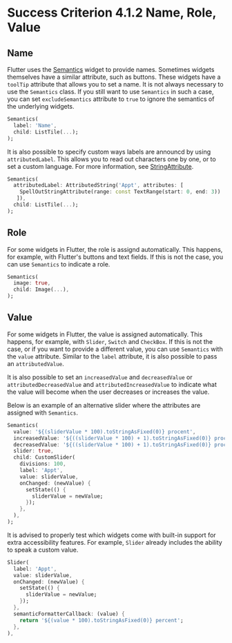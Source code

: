 # Success Criterion 4.1.2 Name, Role, Value

## Name

Flutter uses the [Semantics](https://api.flutter.dev/flutter/widgets/Semantics-class.html) widget to provide names. Sometimes widgets themselves have a similar attribute, such as buttons. These widgets have a `toolTip` attribute that allows you to set a name. It is not always necessary to use the `Semantics` class. If you still want to use `Semantics` in such a case, you can set `excludeSemantics` attribute to `true` to ignore the semantics of the underlying widgets.

```dart
Semantics(
  label: 'Name',
  child: ListTile(...);
);
```

It is also possible to specify custom ways labels are announcd by using `attributedLabel`. This allows you to read out characters one by one, or to set a custom language. For more information, see [StringAttribute](https://api.flutter.dev/flutter/dart-ui/StringAttribute-class.html).

```dart
Semantics(
  attributedLabel: AttributedString('Appt', attributes: [
    SpellOutStringAttribute(range: const TextRange(start: 0, end: 3))
   ]),
  child: ListTile(...);
);
```

## Role

For some widgets in Flutter, the role is assignd automatically. This happens, for example, with Flutter's buttons and text fields. If this is not the case, you can use `Semantics` to indicate a role.

```dart
Semantics(
  image: true,
  child: Image(...),
);
```

## Value

For some widgets in Flutter, the value is assigned automatically. This happens, for example, with `Slider`, `Switch` and `CheckBox`. If this is not the case, or if you want to provide a different value, you can use `Semantics` with the `value` attribute. Similar to the `label` attribute, it is also possible to pass an `attributedValue`.

It is also possible to set an `increasedValue` and `decreasedValue` or `attributedDecreasedValue` and `attributedIncreasedValue` to indicate what the value will become when the user decreases or increases the value.

Below is an example of an alternative slider where the attributes are assigned with `Semantics`.

```dart
Semantics(
  value: '${(sliderValue * 100).toStringAsFixed(0)} procent',
  increasedValue: '${((sliderValue * 100) + 1).toStringAsFixed(0)} procent',
  decreasedValue: '${((sliderValue * 100) + 1).toStringAsFixed(0)} procent',
  slider: true,
  child: CustomSlider(
    divisions: 100,
    label: 'Appt',
    value: sliderValue,
    onChanged: (newValue) {
      setState(() {
        sliderValue = newValue;
      });
    },
  ),
);        
```

It is advised to properly test which widgets come with built-in support for extra accessibility features. For example, `Slider` already includes the ability to speak a custom value.

```dart
Slider(
  label: 'Appt',
  value: sliderValue,
  onChanged: (newValue) {
    setState(() {
      sliderValue = newValue;
    });
  },
  semanticFormatterCallback: (value) {
    return '${(value * 100).toStringAsFixed(0)} percent';
  },
),
```

